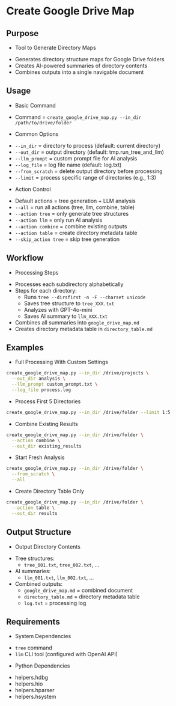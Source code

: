 # Create Google Drive Map

## Purpose

* Tool to Generate Directory Maps
- Generates directory structure maps for Google Drive folders
- Creates AI-powered summaries of directory contents
- Combines outputs into a single navigable document

## Usage

* Basic Command
- Command = `create_google_drive_map.py --in_dir /path/to/drive/folder`

* Common Options
- `--in_dir` = directory to process (default: current directory)
- `--out_dir` = output directory (default: tmp.run_tree_and_llm)
- `--llm_prompt` = custom prompt file for AI analysis
- `--log_file` = log file name (default: log.txt)
- `--from_scratch` = delete output directory before processing
- `--limit` = process specific range of directories (e.g., 1:3)

* Action Control
- Default actions = tree generation + LLM analysis
- `--all` = run all actions (tree, llm, combine, table)
- `--action tree` = only generate tree structures
- `--action llm` = only run AI analysis
- `--action combine` = combine existing outputs
- `--action table` = create directory metadata table
- `--skip_action tree` = skip tree generation

## Workflow

* Processing Steps
- Processes each subdirectory alphabetically
- Steps for each directory:
  - Runs `tree --dirsfirst -n -F --charset unicode`
  - Saves tree structure to `tree_XXX.txt`
  - Analyzes with GPT-4o-mini
  - Saves AI summary to `llm_XXX.txt`
- Combines all summaries into `google_drive_map.md`
- Creates directory metadata table in `directory_table.md`

## Examples

* Full Processing With Custom Settings
```bash
create_google_drive_map.py --in_dir /drive/projects \
  --out_dir analysis \
  --llm_prompt custom_prompt.txt \
  --log_file process.log
```

* Process First 5 Directories
```bash
create_google_drive_map.py --in_dir /drive/folder --limit 1:5
```

* Combine Existing Results
```bash
create_google_drive_map.py --in_dir /drive/folder \
  --action combine \
  --out_dir existing_results
```

* Start Fresh Analysis
```bash
create_google_drive_map.py --in_dir /drive/folder \
  --from_scratch \
  --all
```

* Create Directory Table Only
```bash
create_google_drive_map.py --in_dir /drive/folder \
  --action table \
  --out_dir results
```

## Output Structure

* Output Directory Contents
- Tree structures:
  - `tree_001.txt`, `tree_002.txt`, ...
- AI summaries:
  - `llm_001.txt`, `llm_002.txt`, ...
- Combined outputs:
  - `google_drive_map.md` = combined document
  - `directory_table.md` = directory metadata table
  - `log.txt` = processing log

## Requirements

* System Dependencies
- `tree` command
- `llm` CLI tool (configured with OpenAI API)

* Python Dependencies
- helpers.hdbg
- helpers.hio
- helpers.hparser
- helpers.hsystem